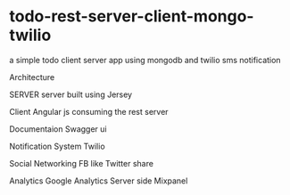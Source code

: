 todo-rest-server-client-mongo-twilio
====================================

a simple todo client server app using mongodb and twilio sms notification


Architecture

SERVER
		server built using Jersey



Client
		Angular js consuming the rest server


Documentaion
		Swagger ui


Notification System
		Twilio


Social Networking 
		FB like
		Twitter share

Analytics
		Google Analytics
		Server side
		Mixpanel

